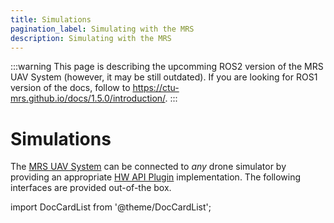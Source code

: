 ```yaml
---
title: Simulations
pagination_label: Simulating with the MRS
description: Simulating with the MRS
---
```


:::warning
This page is describing the upcomming ROS2 version of the MRS UAV System (however, it may be still outdated). If you are looking for ROS1 version of the docs, follow to https://ctu-mrs.github.io/docs/1.5.0/introduction/.
:::

# Simulations

The [MRS UAV System](https://github.com/ctu-mrs/mrs_uav_system) can be connected to _any_ drone simulator by providing an appropriate [HW API Plugin](https://github.com/ctu-mrs/mrs_uav_hw_api) implementation.
The following interfaces are provided out-of-the box.

import DocCardList from '@theme/DocCardList';

<DocCardList />
